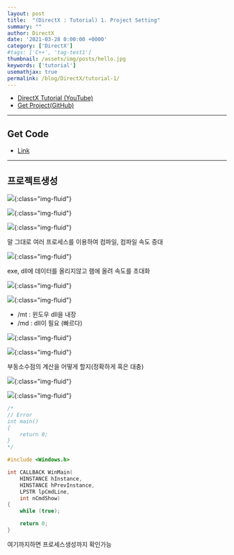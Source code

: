 ```yaml
---
layout: post
title:  "(DirectX : Tutorial) 1. Project Setting"
summary: ""
author: DirectX
date: '2021-03-28 0:00:00 +0000'
category: ['DirectX']
#tags: ['C++', 'tag-test1']
thumbnail: /assets/img/posts/hello.jpg
keywords: ['tutorial']
usemathjax: true
permalink: /blog/DirectX/tutorial-1/
---
```


* [DirectX Tutorial (YouTube)](https://www.youtube.com/watch?v=_4FArgOX1I4&list=PLqCJpWy5Fohd3S7ICFXwUomYW0Wv67pDD)
* [Get Project(GitHub)](https://github.com/EasyCoding-7/DirectX-basic-Tutorial)

---

## Get Code

* [Link](https://github.com/EasyCoding-7/DirectX-basic-Tutorial/tree/master/1)

---

## 프로젝트생성

![](/assets/img/posts/directx/dxd-basic-1-1.png){:class="img-fluid"}

![](/assets/img/posts/directx/dxd-basic-1-2.png){:class="img-fluid"}

![](/assets/img/posts/directx/dxd-basic-1-3.png){:class="img-fluid"}

말 그대로 여러 프로세스를 이용하여 컴파일, 컴파일 속도 증대

![](/assets/img/posts/directx/dxd-basic-1-4.png){:class="img-fluid"}

exe, dll에 데이터를 올리지않고 램에 올려 속도를 초대화

![](/assets/img/posts/directx/dxd-basic-1-5.png){:class="img-fluid"}

![](/assets/img/posts/directx/dxd-basic-1-6.png){:class="img-fluid"}

* /mt : 윈도우 dll을 내장
* /md : dll이 필요 (빠르다)

![](/assets/img/posts/directx/dxd-basic-1-7.png){:class="img-fluid"}

![](/assets/img/posts/directx/dxd-basic-1-8.png){:class="img-fluid"}

부동소수점의 계산을 어떻게 할지(정확하게 혹은 대충)

![](/assets/img/posts/directx/dxd-basic-1-9.png){:class="img-fluid"}

![](/assets/img/posts/directx/dxd-basic-1-10.png){:class="img-fluid"}

```cpp
/*
// Error
int main()
{
	return 0;
}
*/

#include <Windows.h>

int CALLBACK WinMain(
	HINSTANCE hInstance,
	HINSTANCE hPrevInstance,
	LPSTR lpCmdLine,
	int nCmdShow)
{
	while (true);

	return 0;
}
```

여기까지하면 프로세스생성까지 확인가능